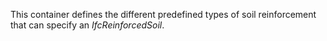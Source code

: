 This container defines the different predefined types of soil reinforcement that can specify an _IfcReinforcedSoil_.
